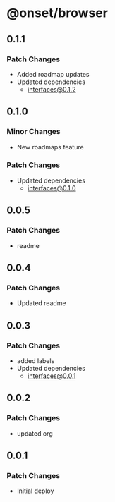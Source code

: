 # @onset/browser

## 0.1.1

### Patch Changes

- Added roadmap updates
- Updated dependencies
  - interfaces@0.1.2

## 0.1.0

### Minor Changes

- New roadmaps feature

### Patch Changes

- Updated dependencies
  - interfaces@0.1.0

## 0.0.5

### Patch Changes

- readme

## 0.0.4

### Patch Changes

- Updated readme

## 0.0.3

### Patch Changes

- added labels
- Updated dependencies
  - interfaces@0.0.1

## 0.0.2

### Patch Changes

- updated org

## 0.0.1

### Patch Changes

- Initial deploy
